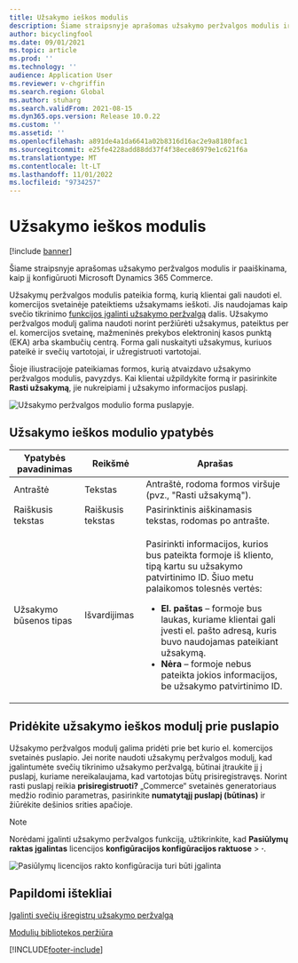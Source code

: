 ```yaml
---
title: Užsakymo ieškos modulis
description: Šiame straipsnyje aprašomas užsakymo peržvalgos modulis ir paaiškinama, kaip jį konfigūruoti Microsoft Dynamics 365 Commerce.
author: bicyclingfool
ms.date: 09/01/2021
ms.topic: article
ms.prod: ''
ms.technology: ''
audience: Application User
ms.reviewer: v-chgriffin
ms.search.region: Global
ms.author: stuharg
ms.search.validFrom: 2021-08-15
ms.dyn365.ops.version: Release 10.0.22
ms.custom: ''
ms.assetid: ''
ms.openlocfilehash: a891de4a1da6641a02b8316d16ac2e9a8180fac1
ms.sourcegitcommit: e25fe4228add88dd37f4f38ece86979e1c621f6a
ms.translationtype: MT
ms.contentlocale: lt-LT
ms.lasthandoff: 11/01/2022
ms.locfileid: "9734257"
---
```

# <a name="order-lookup-module"></a>Užsakymo ieškos modulis

[!include [banner](includes/banner.md)]

Šiame straipsnyje aprašomas užsakymo peržvalgos modulis ir paaiškinama, kaip jį konfigūruoti Microsoft Dynamics 365 Commerce.

Užsakymų peržvalgos modulis pateikia formą, kurią klientai gali naudoti el. komercijos svetainėje pateiktiems užsakymams ieškoti. Jis naudojamas kaip svečio tikrinimo [funkcijos įgalinti užsakymo peržvalgą](order-lookup-guest.md) dalis. Užsakymo peržvalgos modulį galima naudoti norint peržiūrėti užsakymus, pateiktus per el. komercijos svetainę, mažmeninės prekybos elektroninį kasos punktą (EKA) arba skambučių centrą. Forma gali nuskaityti užsakymus, kuriuos pateikė ir svečių vartotojai, ir užregistruoti vartotojai.

Šioje iliustracijoje pateikiamas formos, kurią atvaizdavo užsakymo peržvalgos modulis, pavyzdys. Kai klientai užpildykite formą ir pasirinkite **Rasti užsakymą**, jie nukreipiami į užsakymo informacijos puslapį.

![Užsakymo peržvalgos modulio forma puslapyje.](./media/OrderLookup_module.PNG)

## <a name="order-lookup-module-properties"></a>Užsakymo ieškos modulio ypatybės

| Ypatybės pavadinimas     | Reikšmė     | Aprašas |
|-------------------|-----------|-------------|
| Antraštė           | Tekstas      | Antraštė, rodoma formos viršuje (pvz., "Rasti užsakymą"). |
| Raiškusis tekstas         | Raiškusis tekstas | Pasirinktinis aiškinamasis tekstas, rodomas po antrašte. |
| Užsakymo būsenos tipas | Išvardijimas      | <p>Pasirinkti informacijos, kurios bus pateikta formoje iš kliento, tipą kartu su užsakymo patvirtinimo ID. Šiuo metu palaikomos tolesnės vertės:</p><ul><li><b>El. paštas</b> – formoje bus laukas, kuriame klientai gali įvesti el. pašto adresą, kuris buvo naudojamas pateikiant užsakymą.</li><li><b>Nėra </b> – formoje nebus pateikta jokios informacijos, be užsakymo patvirtinimo ID.</li></ul> |

## <a name="add-an-order-lookup-module-to-a-page"></a>Pridėkite užsakymo ieškos modulį prie puslapio

Užsakymo peržvalgos modulį galima pridėti prie bet kurio el. komercijos svetainės puslapio. Jei norite naudoti užsakymų peržvalgos modulį, kad įgalintumėte svečių tikrinimo užsakymo peržvalgą, būtinai įtraukite jį į puslapį, kuriame nereikalaujama, kad vartotojas būtų prisiregistravęs. Norint rasti puslapį reikia **prisiregistruoti?** „Commerce“ svetainės generatoriaus medžio rodinio parametras, pasirinkite **numatytąjį puslapį (būtinas)** ir žiūrėkite dešinios srities apačioje.


> [!NOTE]
> Norėdami įgalinti užsakymo peržvalgos funkciją, užtikrinkite, kad **Pasiūlymų raktas įgalintas** licencijos **konfigūracijos konfigūracijos raktuose** > **·**.
>
> ![Pasiūlymų licencijos rakto konfigūracija turi būti įgalinta](./media/Quotations_License_Key_Configuration.png)

## <a name="additional-resources"></a>Papildomi ištekliai

[Įgalinti svečių išregistrų užsakymo peržvalgą](order-lookup-guest.md)

[Modulių bibliotekos peržiūra](starter-kit-overview.md)

[!INCLUDE[footer-include](../includes/footer-banner.md)]
